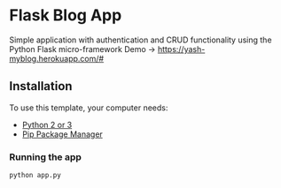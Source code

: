 # Flask Blog App

Simple application with authentication and CRUD functionality using the Python Flask micro-framework
Demo -> https://yash-myblog.herokuapp.com/#

## Installation

To use this template, your computer needs:

- [Python 2 or 3](https://python.org)
- [Pip Package Manager](https://pypi.python.org/pypi)

### Running the app

```bash
python app.py
```
